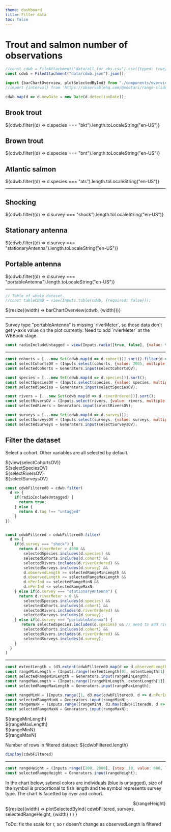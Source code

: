 ```yaml
---
theme: dashboard
title: Filter data
toc: false
---
```


# Trout and salmon number of observations

```js
//const cdwb = FileAttachment("data/all_for_obs.csv").csv({typed: true});
const cdwb = FileAttachment("data/cdwb.json").json();
```

```js
import {barChartOverview, plotSelectedByInd} from "./components/overviewGraphs.js";
//import {interval} from 'https://observablehq.com/@mootari/range-slider';
```

```js
cdwb.map(d => d.newDate = new Date(d.detectionDate));
```

<!-- Cards with big numbers -->

<div class="grid grid-cols-3">
  <div class="card">
    <h2>Brook trout</h2>
    <span class="big">${cdwb.filter((d) => d.species === "bkt").length.toLocaleString("en-US")}</span>
  </div>
    <div class="card">
    <h2>Brown trout</h2>
    <span class="big">${cdwb.filter((d) => d.species === "bnt").length.toLocaleString("en-US")}</span>
  </div>
    <div class="card">
    <h2>Atlantic salmon</h2>
    <span class="big">${cdwb.filter((d) => d.species === "ats").length.toLocaleString("en-US")}</span>
  </div>
</div>

<hr></hr>

<div class="grid grid-cols-3">
  <div class="card">
    <h2>Shocking</h2>
    <span class="big">${cdwb.filter((d) => d.survey === "shock").length.toLocaleString("en-US")}</span>
  </div>
    <div class="card">
    <h2>Stationary antenna</h2>
    <span class="big">${cdwb.filter((d) => d.survey === "stationaryAntenna").length.toLocaleString("en-US")}</span>
  </div>
    <div class="card">
    <h2>Portable antenna</h2>
    <span class="big">${cdwb.filter((d) => d.survey === "portableAntenna").length.toLocaleString("en-US")}</span>
  </div>
</div>

<hr>

```js
// Table of whole dataset.
//const tableCDWB = view(Inputs.table(cdwb, {required: false}));
```

<div class="card">
  ${resize((width) => barChartOverview(cdwb, {width}))}
</div>

<hr>

<div class = "small note">
  Survey type "portableAntenna" is missing `riverMeter`, so those data don't get y-axis value on the plot currently. Need to add `rvierMeter` at the WBBook stage.
</div>

```js
const radioIncludeUntagged = view(Inputs.radio([true, false], {value: true, label: "Include untagged fish?"}));
```

<hr>

```js
const cohorts = [...new Set(cdwb.map(d => d.cohort))].sort().filter(d => isFinite(d));
const selectCohortsOV = (Inputs.select(cohorts, {value: 2005, multiple: 8, width: 90, label: "Select cohorts"}));
const selectedCohorts = Generators.input(selectCohortsOV);

const species = [...new Set(cdwb.map(d => d.species))].sort();
const selectSpeciesOV = (Inputs.select(species, {value: species, multiple: true, width: 80, label: "Select species"}));
const selectedSpecies = Generators.input(selectSpeciesOV);

const rivers = [...new Set(cdwb.map(d => d.riverOrdered))].sort();
const selectRiversOV = (Inputs.select(rivers, {value: rivers, multiple: true, width: 120, label: "Select rivers"}));
const selectedRivers = Generators.input(selectRiversOV);

const surveys = [...new Set(cdwb.map(d => d.survey))];
const selectSurveysOV = (Inputs.select(surveys, {value: surveys, multiple: true, width: 160, label: "Select surveys"}));
const selectedSurveys = Generators.input(selectSurveysOV);
```

## Filter the dataset
Select a cohort. Other variables are all selected by default.

<div class="grid grid-cols-4"> 
  <div style="display: flex; flex-direction: column; align-items: flex-start;">
    ${view(selectCohortsOV)}
  </div>
  <div style="display: flex; flex-direction: column; align-items: flex-start;">
    ${selectSpeciesOV}
  </div>
  <div style="display: flex; flex-direction: column; align-items: flex-start;">
    ${selectRiversOV}
  </div>
  <div style="display: flex; flex-direction: column; align-items: flex-start;">
    ${selectSurveysOV}
  </div>
</div>

```js
const cdwbFiltered0 = cdwb.filter(
  d => {
    if(radioIncludeUntagged) {
      return true;
    } else {
      return d.tag !== "untagged"
    } 
})
```

```js

const cdwbFiltered = cdwbFiltered0.filter(
  d => {
    if(d.survey === "shock") {
      return d.riverMeter > 4000 && 
        selectedSpecies.includes(d.species) &&
        selectedCohorts.includes(d.cohort) &&
        selectedRivers.includes(d.riverOrdered) &&
        selectedSurveys.includes(d.survey) &&
        d.observedLength >= selectedRangeMinLength &&
        d.observedLength <= selectedRangeMaxLength &&
        d.nPerInd >= selectedRangeMinN &&
        d.nPerInd <= selectedRangeMaxN;
    } else if(d.survey === "stationaryAntenna") {
      return d.riverMeter > 0 && 
        selectedSpecies.includes(d.species) &&
        selectedCohorts.includes(d.cohort) &&
        selectedRivers.includes(d.riverOrdered) &&
        selectedSurveys.includes(d.survey);
    } else if(d.survey === "portableAntenna") {
       return selectedSpecies.includes(d.species) && // need to add riverMeter to survey==portableAntenna
        selectedCohorts.includes(d.cohort) &&
        selectedRivers.includes(d.riverOrdered) &&
        selectedSurveys.includes(d.survey);
    }
  }
)
```

<hr></hr>

```js
const extentLength = (d3.extent(cdwbFiltered0.map(d => d.observedLength)))
const rangeMinLength = (Inputs.range([extentLength[0], extentLength[1]], {step: 10, value: extentLength[0], label: 'Minimum fish length'}));
const selectedRangeMinLength = Generators.input(rangeMinLength);
const rangeMaxLength = (Inputs.range([rangeMinLength, extentLength[1]], {step: 10, value: extentLength[1], label: 'Maximum fish length'}));
const selectedRangeMaxLength = Generators.input(rangeMaxLength);

const rangeMinN = (Inputs.range([1, d3.max(cdwbFiltered0, d => d.nPerInd)], {step: 1, value: 1, label: 'Maximum num obs/fish'}));
const selectedRangeMinN = Generators.input(rangeMinN);
const rangeMaxN = (Inputs.range([rangeMinN, d3.max(cdwbFiltered0, d => d.nPerInd)], {step: 1, value: d3.max(cdwbFiltered0, d => d.nPerInd), label: 'Maximum num obs/fish'}));
const selectedRangeMaxN = Generators.input(rangeMaxN);
```

<div class="grid grid-cols-3">
  <div style="display: flex; flex-direction: column; align-items: flex-start;">
    ${rangeMinLength}
  </div>
  <div style="display: flex; flex-direction: column; align-items: flex-start;">
    ${rangeMaxLength}
  </div>
</div>

<div class="grid grid-cols-3">
  <div style="display: flex; flex-direction: column; align-items: flex-start;">
    ${rangeMinN}
  </div>
  <div style="display: flex; flex-direction: column; align-items: flex-start;">
    ${rangeMaxN}
  </div>
</div>

Number of rows in filtered dataset: ${cdwbFiltered.length}

```js
display(cdwbFiltered)
```

<hr></hr>

```js
const rangeHeight = (Inputs.range([200, 2000], {step: 10, value: 600, label: 'Chart height'}));
const selectedRangeHeight = Generators.input(rangeHeight);
```

In the chart below, sybmol colors are individuals (blue is untagged), size of the symbol is proportional to fish length and the symbol represents survey type. The chart is facetted by river and cohort.

<div class="card">
  <div style="display: flex; flex-direction: column; align-items: flex-end;">${rangeHeight}</div>
  <div> </div>
  ${resize((width) => plotSelectedByInd(
      cdwbFiltered,
      surveys,
      selectedRangeHeight,
      {width}
    )
    )
  }
</div>

ToDo: fix the scale for r, so r doesn't change as observedLength is filtered
